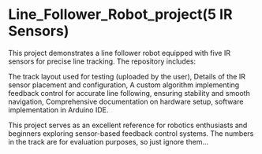 # Line_Follower_Robot_project(5 IR Sensors)
This project demonstrates a line follower robot equipped with five IR sensors for precise line tracking. The repository includes:

   The track layout used for testing (uploaded by the user),
   Details of the IR sensor placement and configuration,
   A custom algorithm implementing feedback control for accurate line following, ensuring stability and smooth navigation,
   Comprehensive documentation on hardware setup, software implementation in Arduino IDE.

This project serves as an excellent reference for robotics enthusiasts and beginners exploring sensor-based feedback control systems.
The numbers in the track are for evaluation purposes, so just ignore them...

   
